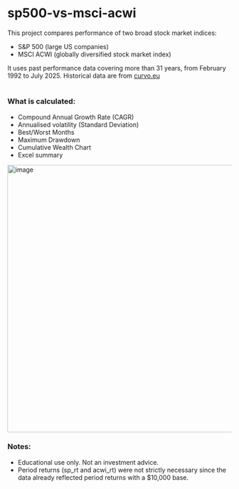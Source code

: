 # sp500-vs-msci-acwi

This project compares performance of two broad stock market indices: 
* S&P 500 (large US companies)
* MSCI ACWI (globally diversified stock market index)

It uses past performance data covering more than 31 years, from February 1992 to July 2025. Historical data are from [curvo.eu](https://curvo.eu)

#

### What is calculated:
* Compound Annual Growth Rate (CAGR)
* Annualised volatility (Standard Deviation)
* Best/Worst Months
* Maximum Drawdown
* Cumulative Wealth Chart
* Excel summary
<img width="1200" height="600" alt="image" src="https://github.com/user-attachments/assets/5cfde4bc-0d54-47d3-b85c-58e2a836db85" />

### Notes:
* Educational use only. Not an investment advice.
* Period returns (sp_rt and acwi_rt) were not strictly necessary since the data already reflected period returns with a $10,000 base.
